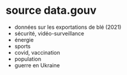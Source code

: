 # source data.gouv

- données sur les exportations de blé (2021)
- sécurité, vidéo-surveillance
- énergie
- sports
- covid, vaccination
- population
- guerre en Ukraine
